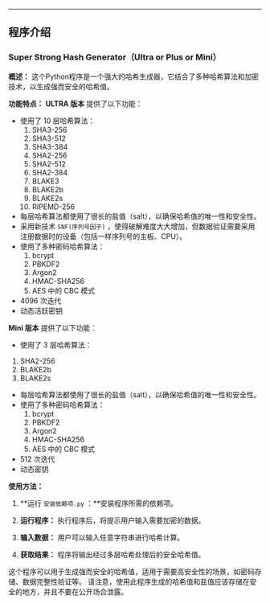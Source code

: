 ---

## 程序介绍

### Super Strong Hash Generator（Ultra or Plus or Mini）

**概述：**
这个Python程序是一个强大的哈希生成器，它结合了多种哈希算法和加密技术，以生成强而安全的哈希值。

**功能特点：**
**ULTRA 版本** 提供了以下功能：
- 使用了 10 层哈希算法：
  1. SHA3-256
  2. SHA3-512
  3. SHA3-384
  4. SHA2-256
  5. SHA2-512
  6. SHA2-384
  7. BLAKE3
  8. BLAKE2b
  9. BLAKE2s
  10. RIPEMD-256 
- 每层哈希算法都使用了很长的盐值（salt），以确保哈希值的唯一性和安全性。
- 采用新技术 `SNF(序列号因子)` ，使得破解难度大大增加，但数据验证需要采用注册数据时的设备（包括一样序列号的主板、CPU）。
- 使用了多种密码哈希算法：
  1. bcrypt
  2. PBKDF2
  3. Argon2
  4. HMAC-SHA256
  5. AES 中的 CBC 模式
- 4096 次迭代
- 动态活跃密钥

**Mini 版本** 提供了以下功能：
- 使用了 3 层哈希算法：
 1. SHA2-256
 2. BLAKE2b
 3. BLAKE2s
- 每层哈希算法都使用了很长的盐值（salt），以确保哈希值的唯一性和安全性。
- 使用了多种密码哈希算法：
  1. bcrypt
  2. PBKDF2
  3. Argon2
  4. HMAC-SHA256
  5. AES 中的 CBC 模式
- 512 次迭代
- 动态密钥


**使用方法：**
1. **运行 `安装依赖项.py` ：**安装程序所需的依赖项。

2. **运行程序：** 执行程序后，将提示用户输入需要加密的数据。

3. **输入数据：** 用户可以输入任意字符串进行哈希计算。

4. **获取结果：** 程序将输出经过多层哈希处理后的安全哈希值。

这个程序可以用于生成强而安全的哈希值，适用于需要高安全性的场景，如密码存储、数据完整性验证等。
请注意，使用此程序生成的哈希值和盐值应该存储在安全的地方，并且不要在公开场合泄露。
